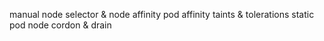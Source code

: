 manual
node selector & node affinity
pod affinity
taints & tolerations
static pod
node cordon & drain
